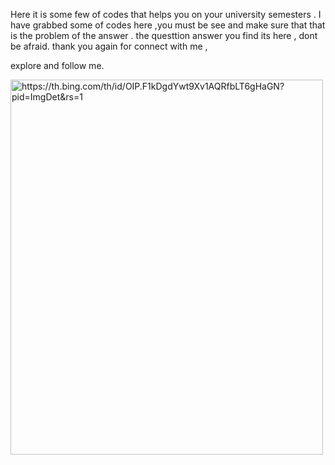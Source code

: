 Here it is some few of codes that helps you on your university semesters . I have grabbed some of codes here ,you must be see and 
make sure that that is the problem of the answer . the questtion answer you find its here , dont be afraid.
thank you again for connect with me , 

explore and follow me.



<img src="img_girl.jpg" alt="https://th.bing.com/th/id/OIP.F1kDgdYwt9Xv1AQRfbLT6gHaGN?pid=ImgDet&rs=1" width="500" height="600">
